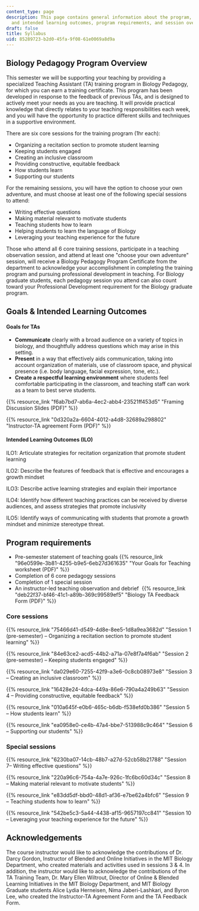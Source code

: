 ```yaml
---
content_type: page
description: This page contains general information about the program, including goals
  and intended learning outcomes, program requirements, and session overviews.
draft: false
title: Syllabus
uid: 85289723-b2d0-45fa-9f08-61e0069a8d9a
---
```

## Biology Pedagogy Program Overview

This semester we will be supporting your teaching by providing a specialized Teaching Assistant (TA) training program in Biology Pedagogy, for which you can earn a training certificate. This program has been developed in response to the feedback of previous TAs, and is designed to actively meet your needs as you are teaching. It will provide practical knowledge that directly relates to your teaching responsibilities each week, and you will have the opportunity to practice different skills and techniques in a supportive environment.

There are six core sessions for the training program (1hr each):

- Organizing a recitation section to promote student learning
- Keeping students engaged
- Creating an inclusive classroom
- Providing constructive, equitable feedback
- How students learn
- Supporting our students

For the remaining sessions, you will have the option to choose your own adventure, and must choose at least one of the following special sessions to attend:

- Writing effective questions
- Making material relevant to motivate students
- Teaching students how to learn
- Helping students to learn the language of Biology
- Leveraging your teaching experience for the future 

Those who attend all 6 core training sessions, participate in a teaching observation session, and attend at least one "choose your own adventure" session, will receive a Biology Pedagogy Program Certificate from the department to acknowledge your accomplishment in completing the training program and pursuing professional development in teaching. For Biology graduate students, each pedagogy session you attend can also count toward your Professional Development requirement for the Biology graduate program.

## Goals & Intended Learning Outcomes

#### Goals for TAs

- **Communicate** clearly with a broad audience on a variety of topics in biology, and thoughtfully address questions which may arise in this setting.
- **Present** in a way that effectively aids communication, taking into account organization of materials, use of classroom space, and physical presence (i.e. body language, facial expression, tone, etc.).
- **Create a respectful learning environment** where students feel comfortable participating in the classroom, and teaching staff can work as a team to best serve students.

{{% resource_link "f6ab7bd7-ab6a-4ec2-abb4-23521ff453d5" "Framing Discussion Slides (PDF)" %}}

{{% resource_link "0d320a2a-6604-4012-a4d8-32689a298802" "Instructor-TA agreement Form (PDF)" %}}

#### Intended Learning Outcomes (ILO)

ILO1: Articulate strategies for recitation organization that promote student learning

ILO2: Describe the features of feedback that is effective and encourages a growth mindset

ILO3: Describe active learning strategies and explain their importance 

ILO4: Identify how different teaching practices can be received by diverse audiences, and assess strategies that promote inclusivity 

ILO5: Identify ways of communicating with students that promote a growth mindset and minimize stereotype threat.

## Program requirements

- Pre-semester statement of teaching goals {{% resource_link "96e0599e-3b81-4255-b9e5-6eb27d361635" "Your Goals for Teaching worksheet (PDF)" %}}
- Completion of 6 core pedagogy sessions
- Completion of 1 special session
- An instructor-led teaching observation and debrief  {{% resource_link "deb22f37-bf46-41c1-a89b-369c99589ef5" "Biology TA Feedback Form (PDF)" %}}

### Core sessions

{{% resource_link "75466d41-d549-4d8e-8ee5-1d8a9ea3682d" "Session 1 (pre-semester) – Organizing a recitation section to promote student learning" %}}

{{% resource_link "84e63ce2-acd5-44b2-a71a-07e8f7a4f6ab" "Session 2 (pre-semester) – Keeping students engaged" %}}

{{% resource_link "da029e60-7255-42f9-a3e6-0c8cb08973e8" "Session 3 – Creating an inclusive classroom" %}}

{{% resource_link "16428e24-4dca-449a-86e6-790a4a249b63" "Session 4 – Providing constructive, equitable feedback" %}}

{{% resource_link "010a645f-e0b6-465c-b6db-f538efd0b386" "Session 5 – How students learn" %}}

{{% resource_link "ea0958e0-ce4b-47a4-bbe7-513988c9c464" "Session 6 – Supporting our students" %}}

### Special sessions

{{% resource_link "6230ba07-14cb-48b7-a27d-52cb58b21788" "Session 7– Writing effective questions" %}}

{{% resource_link "220a96c6-754a-4a7e-926c-1fc6bc60d34c" "Session 8 – Making material relevant to motivate students" %}}

{{% resource_link "e83dd5df-bbd0-48d1-af36-e7be62a4bfc6" "Session 9 – Teaching students how to learn" %}}

{{% resource_link "542be5c3-5a44-4438-af15-9657197cc841" "Session 10 – Leveraging your teaching experience for the future" %}}

## Acknowledgements

The course instructor would like to acknowledge the contributions of Dr. Darcy Gordon, Instructor of Blended and Online Initiatives in the MIT Biology Department, who created materials and activities used in sessions 3 & 4. In addition, the instructor would like to acknowledge the contributions of the TA Training Team, Dr. Mary Ellen Wiltrout, Director of Online & Blended Learning Initiatives in the MIT Biology Department, and MIT Biology Graduate students Alice Lydia Herneisen, Nima Jaberi-Lashkari, and Byron Lee, who created the Instructor-TA Agreement Form and the TA Feedback Form.